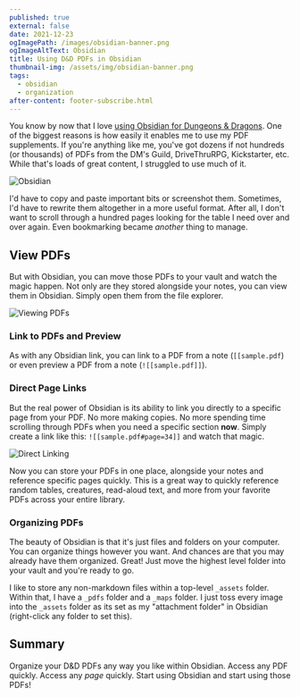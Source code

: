 ```yaml
---
published: true
external: false
date: 2021-12-23
ogImagePath: /images/obsidian-banner.png
ogImageAltText: Obsidian
title: Using D&D PDFs in Obsidian
thumbnail-img: /assets/img/obsidian-banner.png
tags:
  - obsidian
  - organization
after-content: footer-subscribe.html
---
```


You know by now that I love [using Obsidian for Dungeons & Dragons](/blog/getting-started-with-obsidian-dnd). One of the biggest reasons is how easily it enables me to use my PDF supplements. If you're anything like me, you've got dozens if not hundreds (or thousands) of PDFs from the DM's Guild, DriveThruRPG, Kickstarter, etc. While that's loads of great content, I struggled to use much of it.

![Obsidian](/images/obsidian-banner.png)

I'd have to copy and paste important bits or screenshot them. Sometimes, I'd have to rewrite them altogether in a more useful format. After all, I don't want to scroll through a hundred pages looking for the table I need over and over again. Even bookmarking became *another* thing to manage.

## View PDFs

But with Obsidian, you can move those PDFs to your vault and watch the magic happen. Not only are they stored alongside your notes, you can view them in Obsidian. Simply open them from the file explorer.

![Viewing PDFs](/images/viewing-pdfs.gif)

### Link to PDFs and Preview

As with any Obsidian link, you can link to a PDF from a note (`[[sample.pdf`) or even preview a PDF from a note (`![[sample.pdf]]`).

### Direct Page Links

But the real power of Obsidian is its ability to link you directly to a specific page from your PDF. No more making copies. No more spending time scrolling through PDFs when you need a specific section **now**. Simply create a link like this: `![[sample.pdf#page=34]]` and watch that magic.

![Direct Linking](/images/direct-linking-pdf.gif)

Now you can store your PDFs in one place, alongside your notes and reference specific pages quickly. This is a great way to quickly reference random tables, creatures, read-aloud text, and more from your favorite PDFs across your entire library.

### Organizing PDFs

The beauty of Obsidian is that it's just files and folders on your computer. You can organize things however you want. And chances are that you may already have them organized. Great! Just move the highest level folder into your vault and you're ready to go.

I like to store any non-markdown files within a top-level `_assets` folder. Within that, I have a `_pdfs` folder and a `_maps` folder. I just toss every image into the `_assets` folder as its set as my "attachment folder" in Obsidian (right-click any folder to set this). 

## Summary

Organize your D&D PDFs any way you like within Obsidian. Access any PDF quickly. Access any *page* quickly. Start using Obsidian and start using those PDFs! 
